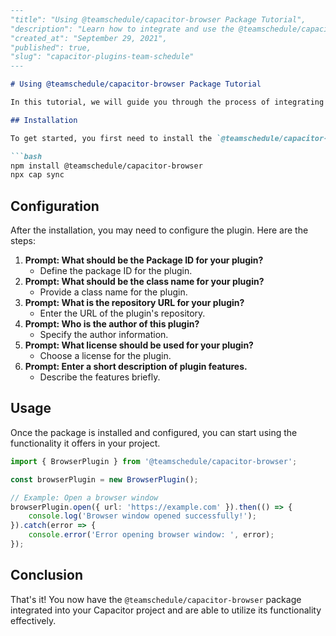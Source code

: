 ```markdown
---
"title": "Using @teamschedule/capacitor-browser Package Tutorial",
"description": "Learn how to integrate and use the @teamschedule/capacitor-browser package in your Capacitor project.",
"created_at": "September 29, 2021",
"published": true,
"slug": "capacitor-plugins-team-schedule"
---

# Using @teamschedule/capacitor-browser Package Tutorial

In this tutorial, we will guide you through the process of integrating and utilizing the `@teamschedule/capacitor-browser` package in your Capacitor project.

## Installation

To get started, you first need to install the `@teamschedule/capacitor-browser` package. Make sure to have Capacitor installed in your project before proceeding.

```bash
npm install @teamschedule/capacitor-browser
npx cap sync
```

## Configuration

After the installation, you may need to configure the plugin. Here are the steps:

1. **Prompt: What should be the Package ID for your plugin?**
    - Define the package ID for the plugin.
2. **Prompt: What should be the class name for your plugin?**
    - Provide a class name for the plugin.
3. **Prompt: What is the repository URL for your plugin?**
    - Enter the URL of the plugin's repository.
4. **Prompt: Who is the author of this plugin?**
    - Specify the author information.
5. **Prompt: What license should be used for your plugin?**
    - Choose a license for the plugin.
6. **Prompt: Enter a short description of plugin features.**
    - Describe the features briefly.

## Usage

Once the package is installed and configured, you can start using the functionality it offers in your project.

```typescript
import { BrowserPlugin } from '@teamschedule/capacitor-browser';

const browserPlugin = new BrowserPlugin();

// Example: Open a browser window
browserPlugin.open({ url: 'https://example.com' }).then(() => {
    console.log('Browser window opened successfully!');
}).catch(error => {
    console.error('Error opening browser window: ', error);
});
```

## Conclusion

That's it! You now have the `@teamschedule/capacitor-browser` package integrated into your Capacitor project and are able to utilize its functionality effectively.
```
```